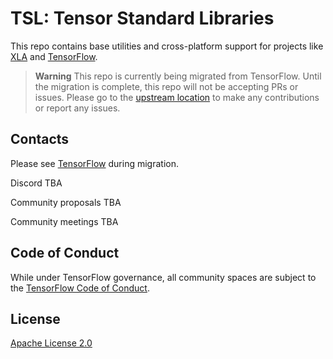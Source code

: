 # TSL: Tensor Standard Libraries

This repo contains base utilities and cross-platform support for projects like
[XLA](https://github.com/openxla/xla/) and
[TensorFlow](https://github.com/tensorflow/tensorflow).

> **Warning** This repo is currently being migrated from TensorFlow. Until the
> migration is complete, this repo will not be accepting PRs or issues. Please
> go to the
> [upstream location](https://github.com/tensorflow/tensorflow/tree/master/tensorflow/tsl)
> to make any contributions or report any issues.

## Contacts

Please see [TensorFlow](https://github.com/tensorflow/tensorflow) during
migration.

Discord TBA

Community proposals TBA

Community meetings TBA

## Code of Conduct

While under TensorFlow governance, all community spaces are subject to the
[TensorFlow Code of Conduct](https://github.com/tensorflow/tensorflow/blob/master/CODE_OF_CONDUCT.md).

## License

[Apache License 2.0](https://github.com/google/tsl/blob/master/LICENSE)
